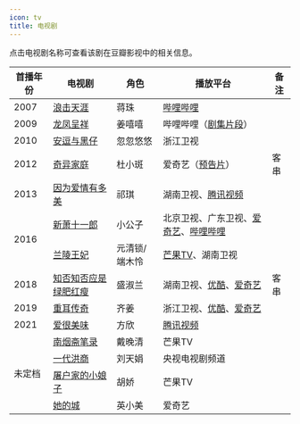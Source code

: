 ```yaml
---
icon: tv
title: 电视剧
---
```


点击电视剧名称可查看该剧在豆瓣影视中的相关信息。

<table>
<thead>
<tr>
    <th>首播年份</th>
    <th>电视剧</th>
    <th>角色</th>
    <th>播放平台</th>
    <th>备注</th>
</tr>
</thead>
<tbody>
<tr>
    <td>2007</td>
    <td><a href="https://movie.douban.com/subject/5969285/" target="_blank" rel="noopener noreferrer">浪击天涯</a></td>
    <td>蒋珠</td>
    <td><a href="https://www.bilibili.com/bangumi/media/md28230902" target="_blank" rel="noopener noreferrer">哔哩哔哩</a></td>
    <td></td>
</tr>
<tr>
    <td>2009</td>
    <td><a href="https://movie.douban.com/subject/4236813/" target="_blank" rel="noopener noreferrer">龙凤呈祥</a></td>
    <td>姜嘻嘻</td>
    <td>哔哩哔哩（<a href="https://www.bilibili.com/video/BV1fX4y1K7HB" target="_blank" rel="noopener noreferrer">剧集片段</a>）</td>
    <td></td>
</tr>
<tr>
    <td>2010</td>
    <td><a href="https://movie.douban.com/subject/7564967/" target="_blank" rel="noopener noreferrer">安逗与黑仔</a></td>
    <td>忽忽悠悠</td>
    <td>浙江卫视</td>
    <td></td>
</tr>
<tr>
    <td>2012</td>
    <td><a href="https://movie.douban.com/subject/11510485/" target="_blank" rel="noopener noreferrer">奇异家庭</a></td>
    <td>杜小斑</td>
    <td>爱奇艺（<a href="https://www.iqiyi.com/v_19rrk8e32s.html" target="_blank" rel="noopener noreferrer">预告片</a>）</td>
    <td>客串</td>
</tr>
<tr>
    <td>2013</td>
    <td><a href="https://movie.douban.com/subject/24840629/" target="_blank" rel="noopener noreferrer">因为爱情有多美</a></td>
    <td>祁琪</td>
    <td>湖南卫视、<a href="https://v.qq.com/x/cover/bpmgwtt6fmxstik.html" target="_blank" rel="noopener noreferrer">腾讯视频</a></td>
    <td></td>
</tr>
<tr>
    <td rowspan="2">2016</td>
    <td><a href="https://movie.douban.com/subject/25966185/" target="_blank" rel="noopener noreferrer">新萧十一郎</a></td>
    <td>小公子</td>
    <td>北京卫视、广东卫视、<a href="https://www.iqiyi.com/a_19rrhayhrp.html" target="_blank" rel="noopener noreferrer">爱奇艺</a>、<a href="https://www.bilibili.com/bangumi/media/md28229687" target="_blank" rel="noopener noreferrer">哔哩哔哩</a></td>
    <td></td>
</tr>
<tr>
    <td><a href="https://movie.douban.com/subject/25023165/" target="_blank" rel="noopener noreferrer">兰陵王妃</a></td>
    <td>元清锁/端木怜</td>
    <td><a href="https://www.mgtv.com/h/52918.html" target="_blank" rel="noopener noreferrer">芒果TV</a>、湖南卫视</td>
    <td></td>
</tr>
<tr>
    <td>2018</td>
    <td><a href="https://movie.douban.com/subject/26928226/" target="_blank" rel="noopener noreferrer">知否知否应是绿肥红瘦</a></td>
    <td>盛淑兰</td>
    <td>湖南卫视、<a href="https://v.youku.com/v_show/id_XMzk3NDA1Mjc3Ng" target="_blank" rel="noopener noreferrer">优酷</a>、<a href="https://www.iqiyi.com/a_19rrhvtr9p.html" target="_blank" rel="noopener noreferrer">爱奇艺</a></td>
    <td>客串</td>
</tr>
<tr>
    <td>2019</td>
    <td><a href="https://movie.douban.com/subject/26717008/" target="_blank" rel="noopener noreferrer">重耳传奇</a></td>
    <td>齐姜</td>
    <td>浙江卫视、<a href="https://v.youku.com/v_show/id_XNDA5MTM3NTIzMg" target="_blank" rel="noopener noreferrer">优酷</a>、<a href="https://www.iqiyi.com/a_19rrhtyu5l.html" target="_blank" rel="noopener noreferrer">爱奇艺</a></td>
    <td></td>
</tr>
<tr>
    <td>2021</td>
    <td><a href="https://movie.douban.com/subject/35297263/" target="_blank" rel="noopener noreferrer">爱很美味</a></td>
    <td>方欣</td>
    <td><a href="https://v.qq.com/x/cover/mzc00200kqq8aps/x0041tw8lxb.html" target="_blank" rel="noopener noreferrer">腾讯视频</a></td>
    <td></td>
</tr>
<tr>
    <td rowspan="5">未定档</td>
    <td><a href="https://movie.douban.com/subject/26932957/" target="_blank" rel="noopener noreferrer">南烟斋笔录</a></td>
    <td>戴晚清</td>
    <td>芒果TV</td>
    <td></td>
</tr>
<tr>
    <td><a href="https://movie.douban.com/subject/30367734/" target="_blank" rel="noopener noreferrer">一代洪商</a></td>
    <td>刘天娟</td>
    <td>央视电视剧频道</td>
    <td></td>
</tr>
<tr>
    <td><a href="https://movie.douban.com/subject/35248735/" target="_blank" rel="noopener noreferrer">屠户家的小娘子</a></td>
    <td>胡娇</td>
    <td>芒果TV</td>
    <td></td>
</tr>
<tr>
    <td><a href="https://movie.douban.com/subject/35496387/" target="_blank" rel="noopener noreferrer">她的城</a></td>
    <td>英小美</td>
    <td>爱奇艺</td>
    <td></td>
</tr>
</tbody>
</table>
